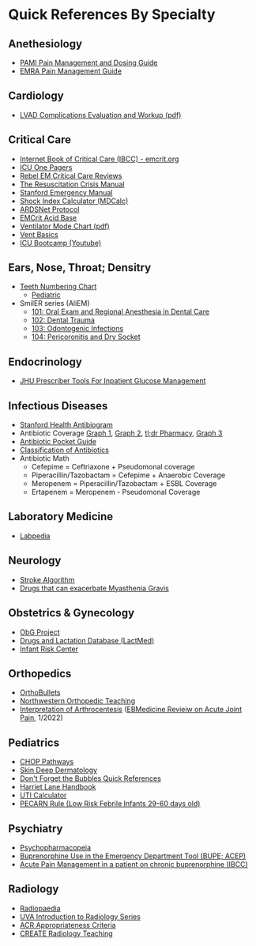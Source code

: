 # Quick References By Specialty

## Anethesiology
- [PAMI Pain Management and Dosing Guide](pdfs/PAMI%20Pain%20Management%20Guide.pdf)
- [EMRA Pain Management Guide](https://www.emra.org/books/pain-management)

## Cardiology
- [LVAD Complications Evaluation and Workup (pdf)](pdfs/LVAD%20Complications.pdf)

## Critical Care
- [Internet Book of Critical Care (IBCC) - emcrit.org](https://emcrit.org/ibcc/toc/)
- [ICU One Pagers](https://onepagericu.com/index)
- [Rebel EM Critical Care Reviews](https://rebelem.com/rebel-reviews/)
- [The Resuscitation Crisis Manual](pdfs/The%20Resuscitation%20Crisis%20Manual%20(v1.01).pdf)
- [Stanford Emergency Manual](pdfs/Stanford%20Emergency%20Manual.pdf)
- [Shock Index Calculator (MDCalc)](https://www.mdcalc.com/calc/1316/shock-index)
- [ARDSNet Protocol](pdfs/ARDSnet%20Protocol.pdf)
- [EMCrit Acid Base](pdf/EMCrit%20Acid%20Based%20Sheet.pdf)
- [Ventilator Mode Chart (pdf)](pdfs/Ventilator%20Mode%20Chart.pdf)
- [Vent Basics](https://ventbasics.com/)
- [ICU Bootcamp (Youtube)](https://www.youtube.com/playlist?list=PLRGsEja6ulHa7V962dgZs_Kifgc4KB5dG)


## Ears, Nose, Throat; Densitry
- [Teeth Numbering Chart](img/tooth_numbering.jpg)
	- [Pediatric](img/pediatric_tooth_numbering.webp)
- SmilER series (AliEM)
	- [101: Oral Exam and Regional Anesthesia in Dental Care](https://www.aliem.com/smiler-101/)
	- [102: Dental Trauma](https://www.aliem.com/smiler-102/)
	- [103: Odontogenic Infections](https://www.aliem.com/smiler-103/)
	- [104: Pericoronitis and Dry Socket](https://www.aliem.com/smiler-104/)

## Endocrinology
- [JHU Prescriber Tools For Inpatient Glucose Management](https://livejohnshopkins.sharepoint.com/:b:/s/GlucoseSteeringCommittee/EQSCvNrJu8lFuVgkZB7tt00B3-nsloF0zOvgG8O2hu7eqQ?e=3g9YP9)

## Infectious Diseases

- [Stanford Health Antibiogram](https://web.stanford.edu/~jonc101/tools/Antibiogram/AntibiogramTable.htm)
- Antibiotic Coverage [Graph 1](img/Antibiotic%20Coverage%20Graph%201.png), [Graph 2](pdfs/Antibiotic%20Coverage%20Graph.pdf), [tl;dr Pharmacy](pdfs/tldr_antibiotics_cheatsheet.pdf), [Graph 3](img/antibiotic%20coverage%20graph%202.jpg)
- [Antibiotic Pocket Guide](pdfs/Antibiotic%20Pocket%20Guide.pdf)
- [Classification of Antibiotics](img/Classification%20of%20Antibiotics.png)
- Antibiotic Math
	- Cefepime = Ceftriaxone + Pseudomonal coverage
	- Piperacillin/Tazobactam = Cefepime + Anaerobic Coverage
	- Meropenem = Piperacillin/Tazobactam + ESBL Coverage
	- Ertapenem = Meropenem - Pseudomonal Coverage

## Laboratory Medicine
- [Labpedia](https://labpedia.net/)

## Neurology
- [Stroke Algorithm](img/Stroke%20Algorithm.jpg)
- [Drugs that can exacerbate Myasthenia Gravis](pdfs/papers/Drugs%20that%20Aggravate%20Myasthenia%20Gravis.pdf)

## Obstetrics & Gynecology
- [ObG Project](https://www.obgproject.com/)
- [Drugs and Lactation Database (LactMed)](https://www.ncbi.nlm.nih.gov/books/NBK501922/) 
- [Infant Risk Center](https://www.infantrisk.com/infantrisk-center-resources)

## Orthopedics
- [OrthoBullets](https://www.orthobullets.com/login)
- [Northwestern Orthopedic Teaching](https://www.ortho-teaching.feinberg.northwestern.edu/)
- [Interpretation of Arthrocentesis](img/Interpretation%20of%20Arthrocentesis.png) ([EBMedicine Revieiw on Acute Joint Pain](https://www.ebmedicine.net/topics/musculoskeletal/joint-pain), 1/2022)

## Pediatrics
- [CHOP Pathways](https://www.chop.edu/pathways/)
- [Skin Deep Dermatology](https://dftbskindeep.com/)
- [Don't Forget the Bubbles Quick References](https://dontforgetthebubbles.com/quick-reference/)
- [Harriet Lane Handbook](https://www.unboundmedicine.com/harrietlane/)
- [UTI Calculator](https://uticalc.pitt.edu/)
- [PECARN Rule (Low Risk Febrile Infants 29-60 days old)](https://www.mdcalc.com/pecarn-rule-low-risk-febrile-infants-29-60-days-old)

## Psychiatry
- [Psychopharmacopeia](https://psychopharmacopeia.com/index.php/)
- [Buprenorphine Use in the Emergency Department Tool (BUPE; ACEP)](https://www.acep.org/patient-care/bupe/)
- [Acute Pain Management in a patient on chronic buprenorphine (IBCC)](https://emcrit.org/ibcc/buprenorphine/#acute_pain_management_in_a_patient_on_chronic_buprenorphine)

## Radiology
- [Radiopaedia](https://radiopaedia.org/)
- [UVA Introduction to Radiology Series](https://introductiontoradiology.net/)	
- [ACR Appropriateness Criteria](https://acsearch.acr.org/list)
- [CREATE Radiology Teaching](https://www.create-rad.com/)
